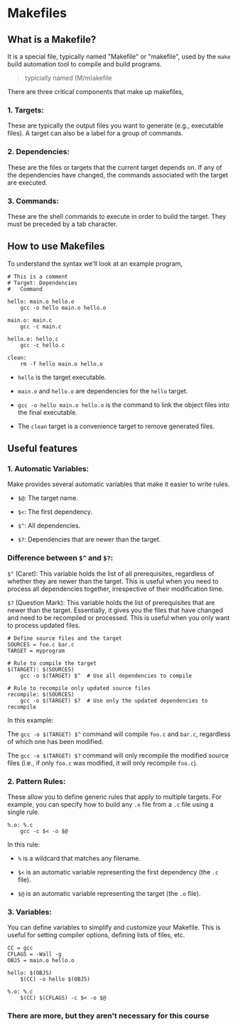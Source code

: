 # Makefiles

## What is a Makefile?
It is a special file, typically named "Makefile" or "makefile", used by the `make` build automation tool to compile and build programs.

> typicially named (M/m)akefile
 
There are three critical components that make up makefiles,

### 1. Targets:
   
These are typically the output files you want to generate (e.g., executable files). A target can also be a label for a group of commands.

### 2. Dependencies:
   
These are the files or targets that the current target depends on. If any of the dependencies have changed, the commands associated with the target are executed.

### 3. Commands:
   
These are the shell commands to execute in order to build the target. They must be preceded by a tab character.

## How to use Makefiles

To understand the syntax we'll look at an example program,

```
# This is a comment
# Target: Dependencies
#   Command

hello: main.o hello.o
    gcc -o hello main.o hello.o

main.o: main.c
    gcc -c main.c

hello.o: hello.c
    gcc -c hello.c

clean:
    rm -f hello main.o hello.o
```

- `hello` is the target executable.

- `main.o` and `hello.o` are dependencies for the `hello` target.

- `gcc -o hello main.o hello.o` is the command to link the object files into the final executable.

- The `clean` target is a convenience target to remove generated files.

## Useful features

### 1. Automatic Variables: 

Make provides several automatic variables that make it easier to write rules.

- `$@`: The target name.

- `$<`: The first dependency.

- `$^`: All dependencies.

- `$?`: Dependencies that are newer than the target.


### Difference between `$^` and `$?`:

`$^` (Caret): This variable holds the list of all prerequisites, regardless of whether they are newer than the target. This is useful when you need to process all dependencies together, irrespective of their modification time.



`$?` (Question Mark): This variable holds the list of prerequisites that are newer than the target. Essentially, it gives you the files that have changed and need to be recompiled or processed. This is useful when you only want to process updated files.

```
# Define source files and the target
SOURCES = foo.c bar.c
TARGET = myprogram

# Rule to compile the target
$(TARGET): $(SOURCES)
    gcc -o $(TARGET) $^  # Use all dependencies to compile

# Rule to recompile only updated source files
recompile: $(SOURCES)
    gcc -o $(TARGET) $?  # Use only the updated dependencies to recompile
```

In this example:

The `gcc -o $(TARGET) $^` command will compile `foo.c` and `bar.c`, regardless of which one has been modified.

The `gcc -o $(TARGET) $?` command will only recompile the modified source files (i.e., if only `foo.c` was modified, it will only recompile `foo.c`).


### 2. Pattern Rules: 

These allow you to define generic rules that apply to multiple targets. For example, you can specify how to build any `.o` file from a `.c` file using a single rule.

```
%.o: %.c
    gcc -c $< -o $@
```

In this rule:

- `%` is a wildcard that matches any filename.

- `$<` is an automatic variable representing the first dependency (the `.c` file).

- `$@` is an automatic variable representing the target (the `.o` file).

### 3. Variables: 

You can define variables to simplify and customize your Makefile. This is useful for setting compiler options, defining lists of files, etc.

```
CC = gcc
CFLAGS = -Wall -g
OBJS = main.o hello.o

hello: $(OBJS)
    $(CC) -o hello $(OBJS)

%.o: %.c
    $(CC) $(CFLAGS) -c $< -o $@
```

### There are more, but they aren't necessary for this course

